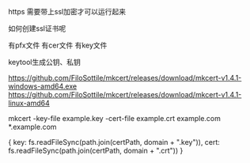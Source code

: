 https
需要带上ssl加密才可以运行起来

如何创建ssl证书呢

有pfx文件
有cer文件
有key文件

keytool生成公钥、私钥

https://github.com/FiloSottile/mkcert/releases/download/mkcert-v1.4.1-windows-amd64.exe
https://github.com/FiloSottile/mkcert/releases/download/mkcert-v1.4.1-linux-amd64

mkcert -key-file example.key -cert-file example.crt example.com *.example.com

 {
      key: fs.readFileSync(path.join(certPath, domain + ".key")),
      cert: fs.readFileSync(path.join(certPath, domain + ".crt"))
    }
